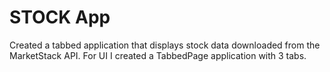 # STOCK App
Created a tabbed application that displays stock data downloaded from the MarketStack API.
For UI I created a TabbedPage application with 3 tabs.
